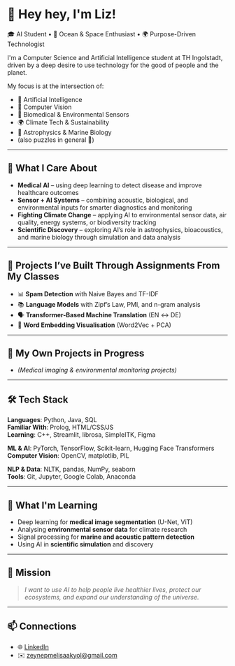 # 👋 Hey hey, I'm Liz!

🎓 AI Student • 🌊 Ocean & Space Enthusiast • 🌍 Purpose-Driven Technologist

I'm a Computer Science and Artificial Intelligence student at TH Ingolstadt, driven by a deep desire to use technology for the good of people and the planet.

My focus is at the intersection of:
- 🤖 Artificial Intelligence
- 🧠 Computer Vision
- 📡 Biomedical & Environmental Sensors
- 🌍 Climate Tech & Sustainability
- 🌌 Astrophysics & Marine Biology
- (also puzzles in general 🌟)

---

## 🌱 What I Care About

- **Medical AI** – using deep learning to detect disease and improve healthcare outcomes
- **Sensor + AI Systems** – combining acoustic, biological, and environmental inputs for smarter diagnostics and monitoring
- **Fighting Climate Change** – applying AI to environmental sensor data, air quality, energy systems, or biodiversity tracking
- **Scientific Discovery** – exploring AI’s role in astrophysics, bioacoustics, and marine biology through simulation and data analysis

---

## 🧠 Projects I’ve Built Through Assignments From My Classes

- 📊 **Spam Detection** with Naive Bayes and TF-IDF
- 📚 **Language Models** with Zipf’s Law, PMI, and n-gram analysis
- 🗣️ **Transformer-Based Machine Translation** (EN ↔ DE)
- 🧬 **Word Embedding Visualisation** (Word2Vec + PCA)

---

## 🦄 My Own Projects in Progress

- *(Medical imaging & environmental monitoring projects)*

---

## 🛠️ Tech Stack

**Languages**: Python, Java, SQL  
**Familiar With**: Prolog, HTML/CSS/JS  
**Learning**: C++, Streamlit, librosa, SimpleITK, Figma

**ML & AI**: PyTorch, TensorFlow, Scikit-learn, Hugging Face Transformers  
**Computer Vision**: OpenCV, matplotlib, PIL  

**NLP & Data**: NLTK, pandas, NumPy, seaborn  
**Tools**: Git, Jupyter, Google Colab, Anaconda

---

## 🌌 What I'm Learning

- Deep learning for **medical image segmentation** (U-Net, ViT)
- Analysing **environmental sensor data** for climate research
- Signal processing for **marine and acoustic pattern detection**
- Using AI in **scientific simulation** and discovery

---

## 🧭 Mission

> *I want to use AI to help people live healthier lives, protect our ecosystems, and expand our understanding of the universe.*

---

## 📫 Connections

- 🌐 [LinkedIn](https://www.linkedin.com/in/zmelisakyol/)
- ✉️ zeynepmelisaakyol@gmail.com
